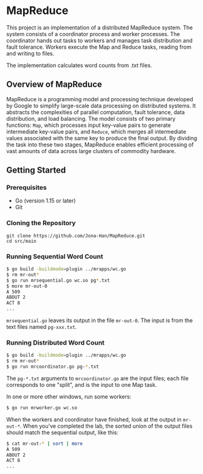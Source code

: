 # MapReduce

This project is an implementation of a distributed MapReduce system. The system consists of a coordinator process and worker processes. The coordinator hands out tasks to workers and manages task distribution and fault tolerance. Workers execute the Map and Reduce tasks, reading from and writing to files.

The implementation calculates word counts from .txt files.

## Overview of MapReduce

MapReduce is a programming model and processing technique developed by Google to simplify large-scale data processing on distributed systems. It abstracts the complexities of parallel computation, fault tolerance, data distribution, and load balancing. The model consists of two primary functions: `Map`, which processes input key-value pairs to generate intermediate key-value pairs, and `Reduce`, which merges all intermediate values associated with the same key to produce the final output. By dividing the task into these two stages, MapReduce enables efficient processing of vast amounts of data across large clusters of commodity hardware.

## Getting Started

### Prerequisites

- Go (version 1.15 or later)
- Git

### Cloning the Repository

```
git clone https://github.com/Jona-Han/MapReduce.git
cd src/main
```

### Running Sequential Word Count
```bash
$ go build -buildmode=plugin ../mrapps/wc.go
$ rm mr-out*
$ go run mrsequential.go wc.so pg*.txt
$ more mr-out-0
A 509
ABOUT 2
ACT 8
...
```
`mrsequential.go` leaves its output in the file `mr-out-0`. The input is from the text files named `pg-xxx.txt`.


### Running Distributed Word Count
```bash
$ go build -buildmode=plugin ../mrapps/wc.go
$ rm mr-out*
$ go run mrcoordinator.go pg-*.txt
```

The `pg-*.txt` arguments to `mrcoordinator.go` are the input files; each file corresponds to one "split", and is the input to one Map task.

In one or more other windows, run some workers:

```bash
$ go run mrworker.go wc.so
```

When the workers and coordinator have finished, look at the output in `mr-out-*`. When you've completed the lab, the sorted union of the output files should match the sequential output, like this:

```bash
$ cat mr-out-* | sort | more
A 509
ABOUT 2
ACT 8
...
```
